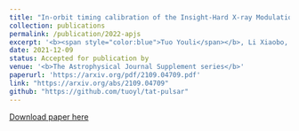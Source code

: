 ```yaml
---
title: "In-orbit timing calibration of the Insight-Hard X-ray Modulation Telescope"
collection: publications
permalink: /publication/2022-apjs
excerpt: '<b><span style="color:blue">Tuo Youli</span></b>, Li Xiaobo, Ge Mingyu, Nie Jianyin, Song Liming, Xu Yupeng, Zheng Shijie, Lu Fangjun, Zhang Shuang-Nan, Liu Congzhan, Cao Xuelei, Chen Yong, Qu Jinlu, Zhang Shu, Zhao Haisheng, Xiao Shuo, Wu Baiyang, Wen Xiangyang, Jiang Weichun, Meng Bin Cui Weiwei, Li Wei, Zhang Yifei, Li Xufang, Yang Yanji, Tan Ying, Li Bing'
date: 2021-12-09
status: Accepted for publication by 
venue: '<b>The Astrophysical Journal Supplement series</b>'
paperurl: 'https://arxiv.org/pdf/2109.04709.pdf'
link: "https://arxiv.org/abs/2109.04709"
github: "https://github.com/tuoyl/tat-pulsar"
---
```


[Download paper here](https://arxiv.org/pdf/2109.04709.pdf)
